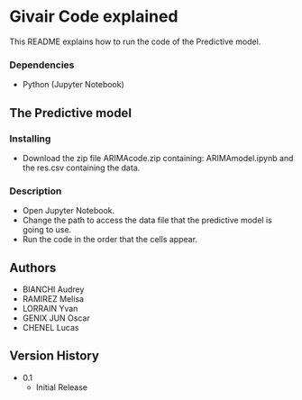 # Givair Code explained

This README explains how to run the code of the Predictive model.

### Dependencies

* Python (Jupyter Notebook)

## The Predictive model

### Installing

* Download the zip file ARIMAcode.zip containing: ARIMAmodel.ipynb and the res.csv containing the data.

### Description

* Open Jupyter Notebook. 
* Change the path to access the data file that the predictive model is going to use. 
* Run the code in the order that the cells appear.

## Authors

* BIANCHI Audrey
* RAMIREZ Melisa
* LORRAIN Yvan
* GENIX JUN Oscar
* CHENEL Lucas

## Version History

* 0.1
    * Initial Release
